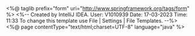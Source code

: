 <%@ taglib prefix="form" uri="http://www.springframework.org/tags/form" %>
<%--
  Created by IntelliJ IDEA.
  User: V1010939
  Date: 17-03-2023
  Time: 11:33
  To change this template use File | Settings | File Templates.
--%>
<%@ page contentType="text/html;charset=UTF-8" language="java" %>
<html>
<head>
    <title>Title</title>
    <script>
        $(document).ready(function () {
            $('input').iCheck({
                checkboxClass: 'icheckbox_flat-green',
                radioClass: 'iradio_flat-purple'
            });

            $('input').on('ifChecked', function (event) {
                if (document.getElementById("optionsRadios1").checked == true) {
                    document.getElementById("IfcofrSts1").hidden = true;
                    $('#optionsRadios4').iCheck('check');

                }
                else if (document.getElementById("optionsRadios2").checked == true) {
                    document.getElementById("IfcofrSts1").hidden = false;
                }
            });


        });

        function searchBranch() {
            var myForm = $("#form1").serialize();
            console.log("data :" + myForm);
            if (document.getElementById("branchCode").value != '') {
                $.ajax({
                    type: "POST",
                    url: "./searchBranchCode",
                    async: false,
                    data: myForm,
                    success: function (data) {
                        console.log("data :" + data);
                        if (data != '') {
                            data.forEach(function (vd) {
                                document.getElementById("branchCode1").value = vd.branchCode;
                                document.getElementById("branchName").value = vd.branchName;
                                document.getElementById("requestId").value = vd.requestId;
                                document.getElementById("circleCode").value = vd.circleName;
                                document.getElementById("roCode").value = vd.roDetails;
                                if (document.getElementById("roCode").value != '') {
                                    var net = document.getElementById("roCode").value.substring(0, 3);
                                    var mod = document.getElementById("roCode").value.substring(3, 6);
                                    var reg = document.getElementById("roCode").value.substring(6, 9);
                                    document.getElementById("roCode").value = net + " " + mod + " " + reg;
                                }
                                document.getElementById("auditedStatus").value = vd.auditFlag;
                                console.log("Audit Status :" + document.getElementById("auditedStatus").value);
                                if (document.getElementById("auditedStatus").value == 'Y') {
                                    document.getElementById("auditedStatus").value = 'Audited';
                                    $('#optionsRadios2').iCheck('check')
                                } else {
                                    document.getElementById("auditedStatus").value = 'Non-Audited';
                                    $('#optionsRadios1').iCheck('check')
                                }
                                document.getElementById("ifcofrCode").value = vd.ifcofrFlag;
                                if (document.getElementById("ifcofrCode").value == 'Y') {
                                    document.getElementById("ifcofrCode").value = 'Yes';
                                    $('#optionsRadios3').iCheck('check')
                                } else if (document.getElementById("ifcofrCode").value == 'N') {
                                    document.getElementById("ifcofrCode").value = 'No';
                                    $('#optionsRadios4').iCheck('check')
                                } else {
                                    document.getElementById("ifcofrCode").value = '--';
                                    $('#optionsRadios4').iCheck('check')
                                }
                                console.log("ifcofrCode :" + vd.ifcofrFlag);
                            })
                            if (document.getElementById("userCapacity").value == '96') {
                                document.getElementById("branchSts").hidden = false;
                                document.getElementById("radioBtn").hidden = false;
                                document.getElementById("button").hidden = false;
                            } else {
                                document.getElementById("branchSts").hidden = false;
                            }

                        } else {
                            $('#warnModal .modal-body').text("Branch does not exists.");
                            $('#warnModal').modal('show');
                            document.getElementById("branchSts").hidden = true;
                            document.getElementById("radioBtn").hidden = true;
                            document.getElementById("button").hidden = true;
                        }
                    },
                    error: function (jqXHR, textStatus, errorMessage) {
                        $('#infoModal .modal-body').text("No response received");
                        $('#infoModal').modal('show');
                    },
                    complete: function () {

                    },
                });
            } else {
                $('#infoModal .modal-body').text("Please Enter branch code first !!!");
                $('#infoModal').modal('show');
            }

        }

        function saveMe() {
            var auditSts;
            if (document.getElementById("optionsRadios1").checked == true) {
                auditSts = document.getElementById("optionsRadios1").value;
                console.log(auditSts);
            }
            else if (document.getElementById("optionsRadios2").checked == true &&
                document.getElementById("optionsRadios3").checked == true) {
                auditSts = document.getElementById("optionsRadios3").value
                console.log(auditSts);
            }
            else if (document.getElementById("optionsRadios2").checked == true &&
                document.getElementById("optionsRadios4").checked == true) {
                auditSts = document.getElementById("optionsRadios2").value;
                console.log(auditSts);
            }
            console.log("new audit sts :" + auditSts);
            console.log("value :" + document.getElementById("ifcofrCode").value);
            var preAuditSts;

            if (document.getElementById("auditedStatus").value == 'Non-Audited') {
                console.log("in non-audit :")
                preAuditSts = 'N';
            }
            else {
                console.log("in audit :")
                preAuditSts = 'A';
                if (document.getElementById("ifcofrCode").value == 'Yes') {
                    console.log("in ifcofr audit :")
                    preAuditSts = 'I';
                }
            }
            console.log("old audit sts :" + preAuditSts);
            if (auditSts == preAuditSts) {
                $('#warnModal .modal-body').text("There is no change in audit status.");
                $('#warnModal').modal('show');
            } else {
                var saveData = {
                    "branchCode": document.getElementById("branchCode1").value,
                    "branchName": document.getElementById("branchName").value,
                    "requestId": document.getElementById("requestId").value,
                    "circleCode": document.getElementById("circleCode").value,
                    "roCode": document.getElementById("roCode").value,
                    "auditSts": auditSts,

                }
                $.ajax({
                    type: "POST",
                    url: "./saveMe",
                    data: JSON.stringify(saveData),
                    contentType: 'application/json;charset=utf-8',
                    dataType: 'text',
                    async: false,
                    success: function (data) {
                        if (data == 'NODATA') {
                            console.log("data :" + data);
                            $('#warnModal .modal-body').text('The request can\'t be saved due to technical error. Kindly try again.');
                            $('#warnModal').modal('show');
                        } else {
                            console.log("data :" + data);
                            $('#successModal .modal-body').text(data);
                            $('#successModal').modal('show');
                        }
                    },
                    error: function (jqXHR, textStatus, errorMessage) {
                        $('#infoModal .modal-body').text("No response received");
                        $('#infoModal').modal('show');
                    },
                    complete: function () {

                    },
                });
            }


        }


        function submitRequest1() {

            document.getElementById('form1').action = "./downloadForm";
            document.getElementById('form1').submit();
        }


        function resetAll() {
            document.getElementById("branchSts").hidden = true;
            document.getElementById("radioBtn").hidden = true;
            document.getElementById("button").hidden = true;
            document.getElementById("branchCode").value = '';
        }
    </script>
</head>
<body class="hold-transition skin-blue sidebar-mini">
<div class="wrapper">
    <div class="content-wrapper">
        <section class="content-header">

            <h1>
                View Branch Audit Status
            </h1>
        </section>
        <section class="content">
            <div class="row">
                <div class="col-xs-12">
                    <div class="box box-primary box-solid">
                        <div class="box-body ">
                            <div class="box-header">
                            </div>
                            <form:form id="form1">
                                <div class="row">
                                    <div class="col-md-2">
                                        <input type="text" id="branchCode" name="branchCode" maxlength="5"
                                               class="form-control" placeholder="Please Enter Branch Code">
                                    </div>
                                    <div class="col-md-1">
                                        <button type="button" class="btn bg-purple btn-block" onclick="searchBranch()">
                                            <i class="fa fa-search"></i>&nbsp;
                                            Search
                                        </button>
                                    </div>
                                    <div class="col-md-3">
                                        <div hidden>
                                            <input type="text" id="requestId" name="requestId"
                                                   class="form-control"/>
                                        </div>
                                    </div>

                                    <div class="col-md-2">
                                        <label style="margin-top: 5px">List Of All Branches With Audit Status :</label>
                                    </div>
                                    <div class="col-md-1">
                                        <button type="button" class="btn bg-olive-active btn-block"
                                                onclick="submitRequest1();">
                                            Download&nbsp;<i class="fa fa-cloud-download"></i>
                                        </button>
                                    </div>
                                    <input type="hidden" name="userCapacity" id="userCapacity"
                                           value="${userCapacity}"/>
                                </div>
                            </form:form>
                            <div id="branchSts" style="margin-top: 30px" hidden>
                                <div class="row">
                                    <div class="col-md-12">
                                        <h4>Existing Branch Audited Status</h4>
                                    </div>
                                    <div class="col-md-9">
                                        <table class="table table-bordered">
                                            <thead>
                                            <tr style="background: #b9def0; height: 34px">
                                                <th style="text-align: center">Branch</th>
                                                <th style="text-align: center">Name</th>
                                                <th style="text-align: center">Circle</th>
                                                <th style="text-align: center">RO</th>
                                                <th style="text-align: center">Audited Status</th>
                                                <th style="text-align: center">IFCOFR</th>
                                            </tr>
                                            </thead>
                                            <tbody>
                                            <tr>
                                                <td>
                                                    <input type="text" class="form-control"
                                                           style="text-align: center; background-color: white; border-style: hidden"
                                                           id="branchCode1" value="" readonly>
                                                </td>
                                                <td>
                                                    <input type="text" class="form-control"
                                                           style="text-align: center;  background-color: white; border-style: hidden"
                                                           id="branchName" value="" readonly>
                                                </td>
                                                <td>
                                                    <input type="text" class="form-control"
                                                           style="text-align: center;  background-color: white; border-style: hidden"
                                                           id="circleCode" value="" readonly>
                                                </td>
                                                <td>
                                                    <input type="text" class="form-control"
                                                           style="text-align: center;  background-color: white; border-style: hidden"
                                                           id="roCode" value="" readonly>
                                                </td>
                                                <td>
                                                    <input type="text" class="form-control"
                                                           style="text-align: center;  background-color: white; border-style: hidden"
                                                           id="auditedStatus" value="" readonly>
                                                </td>
                                                <td>
                                                    <input type="text" class="form-control"
                                                           style="text-align: center;  background-color: white; border-style: hidden"
                                                           id="ifcofrCode" value="" readonly>
                                                </td>
                                            </tr>
                                            </tbody>
                                        </table>
                                    </div>
                                </div>
                            </div>
                            <div id="radioBtn" hidden>
                                <div class="row">
                                    <div class="col-md-1">
                                        <p style="margin-top: 10px">
                                            Audit Status :</p></div>
                                    <div class="col-md-2">
                                        <div class="form-group">
                                            <label>
                                                <input type="radio" id="optionsRadios1" value="N" name="auditSts"
                                                       onclick="hideIfcofr()"/>
                                                Non-Audited Branch
                                            </label>
                                        </div>
                                    </div>
                                    <div class="col-md-2">
                                        <div class="form-group">
                                            <label>
                                                <input type="radio" id="optionsRadios2" value="A"
                                                       name="auditSts"/>
                                                Audited Branch
                                            </label>
                                        </div>
                                    </div>
                                </div>
                                <div class="row" id="IfcofrSts1">
                                    <div class="col-md-1">
                                        <p style="margin-top: 10px">
                                            IFCOFR Audit :</p>
                                    </div>
                                    <div class="col-md-2" onclick="method1()">
                                        <div class="form-group">
                                            <label>
                                                <input type="radio" id="optionsRadios3" value="I" name="ifcofrSts"
                                                />
                                                Yes
                                            </label>
                                        </div>
                                    </div>
                                    <div class="col-md-2">
                                        <div class="form-group">
                                            <label>
                                                <input type="radio" id="optionsRadios4" value="" onclick="method2()"
                                                       name="ifcofrSts"/>
                                                No
                                            </label>
                                        </div>
                                    </div>
                                </div>
                            </div>
                            <div class="box-footer">
                                <div id="button" hidden>
                                    <div class="col-md-1">
                                        <button type="submit" id="saveBtn" class="btn btn-success btn-block"
                                                onclick="saveMe()" hidden>
                                            Save &nbsp;<i class="fa fa-floppy-o"></i>
                                        </button>
                                    </div>
                                    <div class="col-md-1">
                                        <button type="button" class="btn bg-red-active btn-block"
                                                onclick="resetAll()">
                                            Discard &nbsp;<i class="glyphicon glyphicon-remove-circle"></i>
                                        </button>
                                    </div>
                                </div>
                            </div>
                            <div class="example-modal">
                                <div class="modal fade" id="infoModal">
                                    <div class="modal-dialog">
                                        <div class="modal-content">
                                            <div class="modal-header bg-info">
                                                <button type="button" class="close" data-dismiss="modal"
                                                        aria-label="Close">
                                                    <span aria-hidden="true">&times;</span></button>
                                                <h4 class="modal-title">Attention!</h4>
                                            </div>
                                            <div class="modal-body">
                                            </div>
                                            <div class="modal-footer">
                                                <button type="button" class="btn btn-info" data-dismiss="modal">
                                                    Close
                                                </button>
                                            </div>
                                        </div>
                                    </div>
                                </div>
                            </div>
                            <div class="example-modal">
                                <div class="modal fade" id="successModal">
                                    <div class="modal-dialog">
                                        <div class="modal-content">
                                            <div class="modal-header bg-success">
                                                <button type="button" class="close" data-dismiss="modal"
                                                        aria-label="Close">
                                                    <span aria-hidden="true">&times;</span></button>
                                                <h4 class="modal-title">Attention!</h4>
                                            </div>
                                            <div class="modal-body">
                                            </div>
                                            <div class="modal-footer">
                                                <button type="button" class="btn btn-success" onclick="resetAll()"
                                                        data-dismiss="modal">
                                                    Close
                                                </button>
                                            </div>
                                        </div>
                                    </div>
                                </div>
                            </div>
                            <div class="example-modal">
                                <div class="modal fade" id="warnModal">
                                    <div class="modal-dialog">
                                        <div class="modal-content">
                                            <div class="modal-header bg-danger">
                                                <button type="button" class="close" data-dismiss="modal"
                                                        aria-label="Close">
                                                    <span aria-hidden="true">&times;</span></button>
                                                <h4 class="modal-title">WARNING!</h4>
                                            </div>
                                            <div class="modal-body">
                                            </div>
                                            <div class="modal-footer">
                                                <button type="button" class="btn btn-danger" data-dismiss="modal"
                                                        onclick="">Close
                                                </button>
                                            </div>
                                        </div>
                                    </div>
                                </div>
                            </div>
                        </div>
                        <div class="overlay" id="divMsg" hidden>
                            <i class="fa fa-spinner fa-spin" style="color: #9a0200"></i>
                        </div>
                    </div>
                </div>
            </div>
        </section>
    </div>
</div>
</body>
</html>
/////////////////////////////////////////////////////////////////////////////////////////////////////////////



package com.tcs.controllers;

import com.tcs.beans.FrtSingleBranch;
import com.tcs.beans.SessionBean;
import com.tcs.services.FrtSingleBranchService;
import com.tcs.utils.AutoClean;
import com.tcs.utils.CleanPath;
import com.tcs.utils.CommonConstants;
import net.sf.jasperreports.engine.JRException;
import net.sf.jasperreports.engine.JasperFillManager;
import net.sf.jasperreports.engine.JasperPrint;
import net.sf.jasperreports.engine.export.ooxml.JRXlsxExporter;
import net.sf.jasperreports.export.SimpleExporterInput;
import net.sf.jasperreports.export.SimpleOutputStreamExporterOutput;
import net.sf.jasperreports.export.SimpleXlsxReportConfiguration;
import org.apache.commons.configuration.Configuration;
import org.apache.commons.io.FileUtils;
import org.apache.log4j.Logger;
import org.springframework.beans.factory.annotation.Autowired;
import org.springframework.stereotype.Controller;
import org.springframework.validation.BindingResult;
import org.springframework.web.bind.annotation.*;
import org.springframework.web.servlet.ModelAndView;
import org.springframework.web.servlet.mvc.support.RedirectAttributes;

import javax.servlet.http.HttpServletRequest;
import javax.servlet.http.HttpServletResponse;
import javax.servlet.http.HttpSession;
import javax.sql.DataSource;
import java.io.File;
import java.io.FileOutputStream;
import java.io.IOException;
import java.io.OutputStream;
import java.math.BigDecimal;
import java.sql.Connection;
import java.sql.SQLException;
import java.text.DateFormat;
import java.text.SimpleDateFormat;
import java.util.*;

@Controller
@RequestMapping("/FRTUser")

public class FrtSingleBranchController {

    static Logger log = Logger.getLogger(FrtSingleBranchController.class.getName());

    @Autowired
    DataSource dataSource;
    


    

    @Autowired
    FrtSingleBranchService frtSingleBranchService;

    @GetMapping("/singleBranch")
    public ModelAndView branchStatus(@ModelAttribute("command") FrtSingleBranch frt, BindingResult result, HttpServletRequest request) {

        HttpSession session = request.getSession();
        SessionBean sessionBean = new SessionBean(request.getSession());
        String userId = sessionBean.getUserId();
        String userCapacity = sessionBean.getUserCapability();
        log.info("userId :" + userId + " userCapacity :" + userCapacity);
        if (session == null || session.getAttribute(CommonConstants.USER_ID) == null || request.getSession().getId() == null ||
                !(Objects.equals(session.getAttribute(CommonConstants.USER_CAPABILITY), new BigDecimal("96")) ||
                        Objects.equals(session.getAttribute(CommonConstants.USER_CAPABILITY), new BigDecimal("94")))) {
            log.error("***Unauthorised Access***" + session.getAttribute(CommonConstants.USER_CAPABILITY));
            return new ModelAndView("500");
        }
        log.info("inside db");
        ModelAndView view = new ModelAndView("FRTUser/singleBranch");
        String financialYear = session.getAttribute("year").toString();
        String quarterCurrent = (String) session.getAttribute("quarter");
        view.addObject("userCapacity", userCapacity);
        view.addObject("financialYear", financialYear);
        view.addObject("quarterCurrent", quarterCurrent);
        return view;
    }

    @PostMapping("/searchBranchCode")
    @ResponseBody
    public List<FrtSingleBranch> searchBranchCode(@ModelAttribute("command") FrtSingleBranch frt,
                                                  @RequestParam("branchCode") String branchCode, HttpServletRequest request) {
        HttpSession session = request.getSession();
        SessionBean sessionBean = new SessionBean(session);
        String quarterEndDate = sessionBean.getQuarterEndDate();
        List<FrtSingleBranch> searchlist;
        searchlist = frtSingleBranchService.searchBranch(branchCode, quarterEndDate);
        log.info("branchCode :" + frt.getAuditFlag() + frt.getBranchCode());

        return searchlist;
    }

    @PostMapping(value = "/saveMe")
    public @ResponseBody
    String saveMe(@RequestBody Map map, HttpServletRequest request) {

        HttpSession session = request.getSession();
        SessionBean sessionBean = new SessionBean(request.getSession());
        String userId = sessionBean.getUserId();
        String quarterEndDate = sessionBean.getQuarterEndDate();
        String displayMessage = "NODATA";
        log.info("userId :" + userId + " " + sessionBean.getBranchCode() + " " + sessionBean.getQuarterEndDate());
        String branchCode1 = (String) map.get("branchCode");
        String branchName = (String) map.get("branchName");
        String circleCode = (String) map.get("circleCode");
        String roCode = (String) map.get("roCode");
        String auditSts = (String) map.get("auditSts");
        String requestId = (String) map.get("requestId");
        log.info("requestId :" + requestId + "auditSts " + auditSts);
        String reqId = null;
        if (requestId == null || requestId.isEmpty()) {
            reqId = frtSingleBranchService.insertTrack(userId, quarterEndDate, branchCode1, auditSts);
            if (!reqId.isEmpty()) {
                displayMessage = "Request id :" + reqId + "- for changing audit status for branch: " + branchCode1 + "-" + branchName
                        + " to CRS Scope for quarter ending " + sessionBean.getQuarterEndDate() + " is pending with FRT Checker.";
            }

        } else {
            boolean updateFlag = frtSingleBranchService.updateTrack(userId, quarterEndDate, branchCode1, requestId, auditSts);
            if (updateFlag) {
                displayMessage = "Request id :" + requestId + "- for changing audit status for branch: " + branchCode1 + "-" + branchName
                        + " to CRS Scope for quarter ending " + sessionBean.getQuarterEndDate() + " is pending with FRT Checker.";
            }
        }

        log.info(branchCode1 + " " + " " + branchName + " " + circleCode + " " + roCode + " " + auditSts);

        return displayMessage;
    }

    @RequestMapping(value = "/downloadForm", method = RequestMethod.POST)
    public ModelAndView download(@ModelAttribute("command") FrtSingleBranch frt, BindingResult result,
                                 RedirectAttributes redirectAttributes, HttpServletRequest request, HttpServletResponse response)
            throws SQLException, JRException, IOException {
        HttpSession session = request.getSession();
        SessionBean sessionBean = new SessionBean(request.getSession());
        String userCapacity = sessionBean.getUserCapability();
        if (session == null || session.getAttribute(CommonConstants.USER_ID) == null || request.getSession().getId() == null ||
                !(userCapacity.equalsIgnoreCase("96") || userCapacity.equalsIgnoreCase("94"))) {
            log.error("***Unauthorised Access***" + session.getAttribute(CommonConstants.USER_CAPABILITY));
            return new ModelAndView("500");
        }
        log.info("inside db");
        String userId = session.getAttribute(CommonConstants.USER_ID).toString();
        String opt = session.getAttribute(CommonConstants.OPT).toString();
        String displayResponce = "";

        Configuration config;
        Connection con = null;
        try {
            con = dataSource.getConnection();

            String jrxmlName = "Frt_Branch_List";
            log.info("jrxmlName " + jrxmlName);

            DateFormat dateFormat = new SimpleDateFormat("ddMMyyyy HHmmss");
            Date date = new Date();
            String timeStamp = dateFormat.format(date).replace(" ", "");
            String fileName = jrxmlName + ".xlsx";
            String outFilePath = AutoClean.cleanedPath(request.getSession(), AutoClean.TIMESTAMP, fileName, "", request);
            String JasperFilePath = AutoClean.cleanedPath(request.getSession(), AutoClean.JASPER_FILE_PATH, jrxmlName, "", request);

            Map<String, Object> param = new HashMap<String, Object>();
            param.put("IS_IGNORE_PAGINATION", true);
            JasperPrint jasperPrint;
            jasperPrint = JasperFillManager.fillReport(JasperFilePath, param, con);


            OutputStream out2 = new FileOutputStream(new File(outFilePath));
            JRXlsxExporter excelExporter = new JRXlsxExporter();
            excelExporter.setExporterInput(new SimpleExporterInput(jasperPrint));
            excelExporter.setExporterOutput(new SimpleOutputStreamExporterOutput(out2));
            SimpleXlsxReportConfiguration configuration = new SimpleXlsxReportConfiguration();
            configuration.setDetectCellType(true);
            configuration.setWhitePageBackground(false);
            configuration.setRemoveEmptySpaceBetweenRows(true);
            configuration.setIgnoreCellBorder(true);
            excelExporter.setConfiguration(configuration);
            excelExporter.exportReport();
            log.info("exportdoneeee");

            File file2 = new File(outFilePath);
            byte[] pdfContent = FileUtils.readFileToByteArray(file2);
            String contentType = "application/vnd.openxmlformats-officedocument.spreadsheetml.sheet";
            response.setContentType(contentType);
            response.setHeader("Content-Disposition", "attachment;filename=" + CleanPath.cleanString("Audited Branch Status" + ".xlsx"));
            OutputStream out1 = null;
            out1 = (OutputStream) response.getOutputStream();
            out1.write(pdfContent);
            out1.close();
            response.flushBuffer();
            log.info("Download Success");
        } catch (Exception e) {
            e.printStackTrace();
        } finally {
            if (null != con) {
                con.close();
                log.warn("*** Connection Closed ***");
            }
        }
        return null;
    }
}

